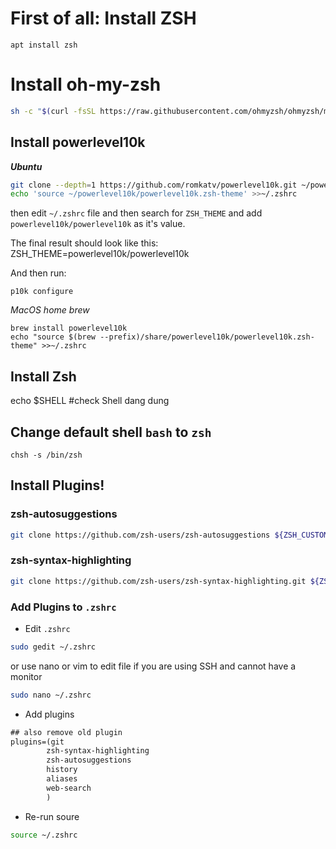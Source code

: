 # First of all: Install ZSH

```
apt install zsh
```

# Install oh-my-zsh

```bash
sh -c "$(curl -fsSL https://raw.githubusercontent.com/ohmyzsh/ohmyzsh/master/tools/install.sh)"
```

## Install powerlevel10k

***Ubuntu***

```bash
git clone --depth=1 https://github.com/romkatv/powerlevel10k.git ~/powerlevel10k
echo 'source ~/powerlevel10k/powerlevel10k.zsh-theme' >>~/.zshrc
```

then edit `~/.zshrc` file and then search for `ZSH_THEME` and add `powerlevel10k/powerlevel10k` as it's value.

The final result should look like this:
ZSH_THEME=powerlevel10k/powerlevel10k

And then run:

```
p10k configure

```

*MacOS home brew*

```
brew install powerlevel10k
echo "source $(brew --prefix)/share/powerlevel10k/powerlevel10k.zsh-theme" >>~/.zshrc
```

## Install Zsh

echo $SHELL     #check Shell dang dung

## Change default shell `bash` to `zsh`

```
chsh -s /bin/zsh
```

## Install Plugins!

### zsh-autosuggestions

```bash
git clone https://github.com/zsh-users/zsh-autosuggestions ${ZSH_CUSTOM:-~/.oh-my-zsh/custom}/plugins/zsh-autosuggestions
```

### zsh-syntax-highlighting

```bash
git clone https://github.com/zsh-users/zsh-syntax-highlighting.git ${ZSH_CUSTOM:-~/.oh-my-zsh/custom}/plugins/zsh-syntax-highlighting
```

### Add Plugins to `.zshrc`

- Edit `.zshrc`

```bash
sudo gedit ~/.zshrc
```

or use nano or vim to edit file  if you are using SSH and cannot have a monitor

```bash
sudo nano ~/.zshrc
```

- Add plugins

```txt
## also remove old plugin 
plugins=(git 
        zsh-syntax-highlighting
        zsh-autosuggestions 
        history 
        aliases 
        web-search
        )
```

- Re-run soure

```bash
source ~/.zshrc
```
